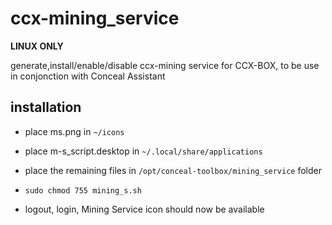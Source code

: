 # ccx-mining_service
**LINUX ONLY**

generate,install/enable/disable ccx-mining service for CCX-BOX, to be use in conjonction with Conceal Assistant

## installation
* place ms.png in `~/icons`
* place m-s_script.desktop in `~/.local/share/applications`
* place the remaining files in `/opt/conceal-toolbox/mining_service` folder
* `sudo chmod 755 mining_s.sh`

* logout, login, Mining Service icon should now be available
